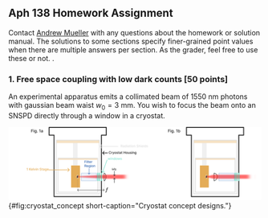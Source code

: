## Aph 138 Homework Assignment

<span class=blue>Contact [Andrew Mueller](mailto:andrewstermueller@gmail.com) with any questions about the homework or solution manual. The solutions to some sections specify finer-grained point values when there are multiple answers per section. As the grader, feel free to use these or not. </span>.

### 1. Free space coupling with low dark counts [50 points]
An experimental apparatus emits a collimated beam of $1550~\mathrm{nm}$ photons with gaussian beam waist $w_0 = 3~\mathrm{mm}$. You wish to focus the beam onto an SNSPD directly through a window in a cryostat. 


<!-- ![**Cryostat concept designs** This is the regular caption.](./figs_05/fig1_light.svg)
{#fig:cryostat_concept short-caption="Cryostat concept designs."} -->


![**Cryostat concept designs** This is the regular caption.](./figs_05/fig1_light.svg){#fig:cryostat_concept short-caption="Cryostat concept designs."}